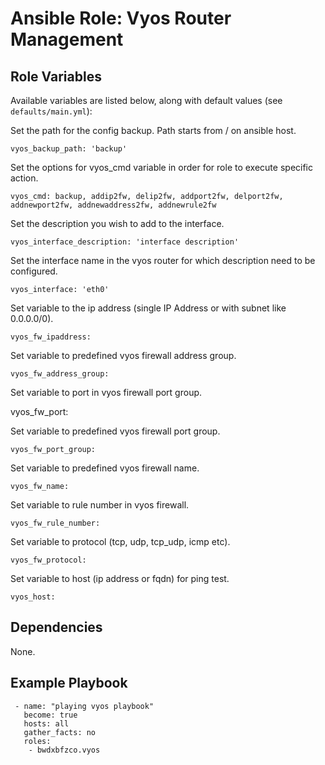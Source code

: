 # Ansible Role: Vyos Router Management


## Role Variables
Available variables are listed below, along with default values (see `defaults/main.yml`):

Set the path for the config backup. Path starts from / on ansible host.

    vyos_backup_path: 'backup'

Set the options for vyos_cmd variable in order for role to execute specific action.

    vyos_cmd: backup, addip2fw, delip2fw, addport2fw, delport2fw, addnewport2fw, addnewaddress2fw, addnewrule2fw

Set the description you wish to add to the interface.

    vyos_interface_description: 'interface description'

Set the interface name in the vyos router for which description need to be configured.

    vyos_interface: 'eth0'

Set variable to the ip address (single IP Address or with subnet like 0.0.0.0/0).

    vyos_fw_ipaddress: 

Set variable to predefined vyos firewall address group.

    vyos_fw_address_group: 

Set variable to port in vyos firewall port group.

vyos_fw_port:

Set variable to predefined vyos firewall port group.

    vyos_fw_port_group:

Set variable to predefined vyos firewall name.

    vyos_fw_name:

Set variable to rule number in vyos firewall.

    vyos_fw_rule_number:

Set variable to protocol (tcp, udp, tcp_udp, icmp etc).

    vyos_fw_protocol: 

Set variable to host (ip address or fqdn) for ping test.

    vyos_host: 

## Dependencies

None.

## Example Playbook

     - name: "playing vyos playbook"
       become: true
       hosts: all
       gather_facts: no
       roles:
        - bwdxbfzco.vyos